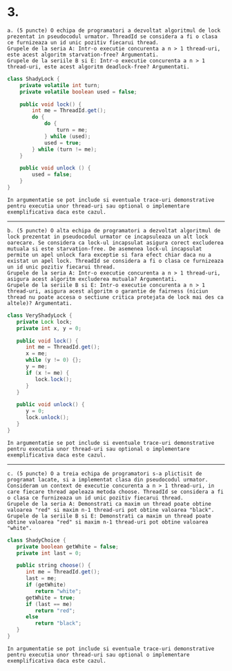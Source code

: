 # 3.

    a. (5 puncte) O echipa de programatori a dezvoltat algoritmul de lock prezentat in pseudocodul urmator. ThreadId se considera a fi o clasa ce furnizeaza un id unic pozitiv fiecarui thread.
    Grupele de la seria A: Intr-o executie concurenta a n > 1 thread-uri, este acest algoritm starvation-free? Argumentati.
    Grupele de la seriile B si E: Intr-o executie concurenta a n > 1 thread-uri, este acest algoritm deadlock-free? Argumentati.

```java
class ShadyLock {
    private volatile int turn;
    private volatile boolean used = false;

    public void lock() {
        int me = ThreadId.get();
        do {
            do {
                turn = me;
            } while (used);
            used = true;
        } while (turn != me);
    }

    public void unlock () {
        used = false;
    }
}
```
    In argumentatie se pot include si eventuale trace-uri demonstrative pentru executia unor thread-uri sau optional o implementare exemplificativa daca este cazul.
---
    b. (5 puncte) O alta echipa de programatori a dezvoltat algoritmul de lock prezentat in pseudocodul urmator ce incapsuleaza un alt lock oarecare. Se considera ca lock-ul incapsulat asigura corect excluderea mutuala si este starvation-free. De asemenea lock-ul incapsulat permite un apel unlock fara exceptie si fara efect chiar daca nu a existat un apel lock. ThreadId se considera a fi o clasa ce furnizeaza un id unic pozitiv fiecarui thread.
    Grupele de la seria A: Intr-o executie concurenta a n > 1 thread-uri, asigura acest algoritm excluderea mutuala? Argumentati.
    Grupele de la seriile B si E: Intr-o executie concurenta a n > 1 thread-uri, asigura acest algoritm o garantie de fairness (niciun thread nu poate accesa o sectiune critica protejata de lock mai des ca altele)? Argumentati.

```java
class VeryShadyLock {
   private Lock lock;
   private int x, y = 0;

   public void lock() {
      int me = ThreadId.get();
      x = me;
      while (y != 0) {};
      y = me;
      if (x != me) {
         lock.lock();
      }
   }

   public void unlock() {
      y = 0;
      lock.unlock();
   }
}
```

    In argumentatie se pot include si eventuale trace-uri demonstrative pentru executia unor thread-uri sau optional o implementare exemplificativa daca este cazul.

---
    c. (5 puncte) O a treia echipa de programatori s-a plictisit de programat lacate, si a implementat clasa din pseudocodul urmator. Consideram un context de executie concurenta a n > 1 thread-uri, in care fiecare thread apeleaza metoda choose. ThreadId se considera a fi o clasa ce furnizeaza un id unic pozitiv fiecarui thread.
    Grupele de la seria A: Demonstrati ca maxim un thread poate obtine valoarea "red" si maxim n-1 thread-uri pot obtine valoarea "black".
    Grupele de la seriile B si E: Demonstrati ca maxim un thread poate obtine valoarea "red" si maxim n-1 thread-uri pot obtine valoarea "white".

```java
class ShadyChoice {
   private boolean getWhite = false;
   private int last = 0;

   public string choose() {
      int me = ThreadId.get();
      last = me;
      if (getWhite)
         return "white";
      getWhite = true;
      if (last == me)
         return "red";
      else
         return "black";
   }
}
```

    In argumentatie se pot include si eventuale trace-uri demonstrative pentru executia unor thread-uri sau optional o implementare exemplificativa daca este cazul.

